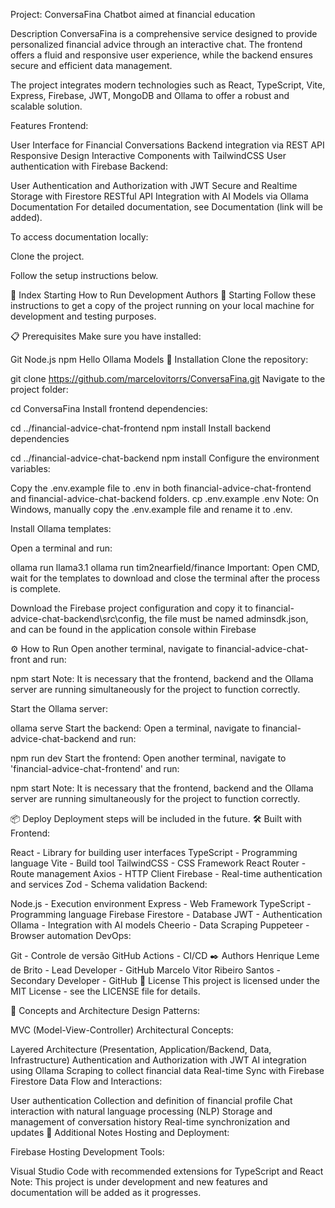 Project: ConversaFina
Chatbot aimed at financial education

Description
ConversaFina is a comprehensive service designed to provide personalized financial advice through an interactive chat. The frontend offers a fluid and responsive user experience, while the backend ensures secure and efficient data management.

The project integrates modern technologies such as React, TypeScript, Vite, Express, Firebase, JWT, MongoDB and Ollama to offer a robust and scalable solution.

Features
Frontend:

User Interface for Financial Conversations
Backend integration via REST API
Responsive Design
Interactive Components with TailwindCSS
User authentication with Firebase
Backend:

User Authentication and Authorization with JWT
Secure and Realtime Storage with Firestore
RESTful API
Integration with AI Models via Ollama
Documentation
For detailed documentation, see Documentation (link will be added).

To access documentation locally:

Clone the project.

Follow the setup instructions below.

📝 Index
Starting
How to Run
Development
Authors
🚀 Starting
Follow these instructions to get a copy of the project running on your local machine for development and testing purposes.

📋 Prerequisites
Make sure you have installed:

Git
Node.js
npm
Hello
Ollama Models
🔧 Installation
Clone the repository:

git clone https://github.com/marcelovitorrs/ConversaFina.git
Navigate to the project folder:

cd ConversaFina
Install frontend dependencies:

cd ../financial-advice-chat-frontend
npm install
Install backend dependencies

cd ../financial-advice-chat-backend
npm install
Configure the environment variables:

Copy the .env.example file to .env in both financial-advice-chat-frontend and financial-advice-chat-backend folders.
cp .env.example .env
Note: On Windows, manually copy the .env.example file and rename it to .env.

Install Ollama templates:

Open a terminal and run:

ollama run llama3.1
ollama run tim2nearfield/finance
Important: Open CMD, wait for the templates to download and close the terminal after the process is complete.

Download the Firebase project configuration and copy it to financial-advice-chat-backend\src\config, the file must be named adminsdk.json, and can be found in the application console within Firebase

⚙️ How to Run
Open another terminal, navigate to financial-advice-chat-front and run:

npm start Note: It is necessary that the frontend, backend and the Ollama server are running simultaneously for the project to function correctly.

Start the Ollama server:

ollama serve
Start the backend: Open a terminal, navigate to financial-advice-chat-backend and run:

npm run dev
Start the frontend: Open another terminal, navigate to 'financial-advice-chat-frontend' and run:

npm start
Note: It is necessary that the frontend, backend and the Ollama server are running simultaneously for the project to function correctly.

📦 Deploy
Deployment steps will be included in the future.
🛠️ Built with
Frontend:

React - Library for building user interfaces
TypeScript - Programming language
Vite - Build tool
TailwindCSS - CSS Framework
React Router - Route management
Axios - HTTP Client
Firebase - Real-time authentication and services
Zod - Schema validation
Backend:

Node.js - Execution environment
Express - Web Framework
TypeScript - Programming language
Firebase Firestore - Database
JWT - Authentication
Ollama - Integration with AI models
Cheerio - Data Scraping
Puppeteer - Browser automation
DevOps:

Git - Controle de versão
GitHub Actions - CI/CD
✒️ Authors
Henrique Leme de Brito - Lead Developer - GitHub
Marcelo Vitor Ribeiro Santos - Secondary Developer - GitHub
📄 License
This project is licensed under the MIT License - see the LICENSE file for details.

🎯 Concepts and Architecture
Design Patterns:

MVC (Model-View-Controller)
Architectural Concepts:

Layered Architecture (Presentation, Application/Backend, Data, Infrastructure)
Authentication and Authorization with JWT
AI integration using Ollama
Scraping to collect financial data
Real-time Sync with Firebase Firestore
Data Flow and Interactions:

User authentication
Collection and definition of financial profile
Chat interaction with natural language processing (NLP)
Storage and management of conversation history
Real-time synchronization and updates
📌 Additional Notes
Hosting and Deployment:

Firebase Hosting
Development Tools:

Visual Studio Code with recommended extensions for TypeScript and React
Note: This project is under development and new features and documentation will be added as it progresses.
